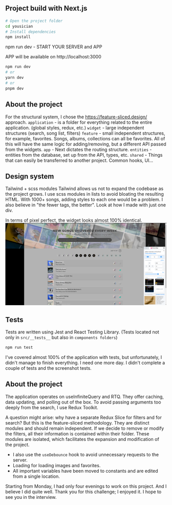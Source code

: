 ## Project build with Next.js


```bash 
# Open the project folder 
cd yousician
# Install dependencies
npm install
```

npm run dev - START YOUR SERVER and APP

APP will be available on http://localhost:3000
```bash
npm run dev
# or
yarn dev
# or
pnpm dev
```

## About the project
For the structural system, I chose the https://feature-sliced.design/ approach.
`application` - is a folder for everything related to the entire application. (global styles, redux, etc.)
`widget` - large independent structures (search, song list, filters)
`feature` - small independent structures, for example, favorites. Songs, albums, collections can all be favorites. All of this will have the same logic for adding/removing, but a different API passed from the widgets.
`app` - Next dictates the routing structure.
`entities` - entities from the database, set up from the API, types, etc.
`shared` - Things that can easily be transferred to another project. Common hooks, UI...

## Design system
Tailwind + scss modules
Tailwind allows us not to expand the codebase as the project grows. I use scss modules in lists to avoid bloating the resulting HTML. With 1000+ songs, adding styles to each one would be a problem.
I also believe in "the fewer tags, the better". Look at how I made <Level> with just one div.

In terms of pixel perfect, the widget looks almost 100% identical.
![./screens/pixel-perfect.png](./screens/pixel-perfect.png)


## Tests
Tests are written using Jest and React Testing Library. (Tests located not only in `src/__tests__` but also in `components folders`)
```bash
npm run test
```

I've covered almost 100% of the application with tests, but unfortunately, I didn't manage to finish everything. I need one more day. I didn't complete a couple of tests and the screenshot tests.

## About the project

The application operates on useInfiniteQuery and RTQ.
They offer caching, data updating, and polling out of the box. To avoid passing arguments too deeply from the search, I use Redux Toolkit.

A question might arise: why have a separate Redux Slice for filters and for search? But this is the feature-sliced methodology. They are distinct modules and should remain independent. If we decide to remove or modify the filters, all their information is contained within their folder. These modules are isolated, which facilitates the expansion and modification of the project.

- I also use the `useDebounce` hook to avoid unnecessary requests to the server.
- Loading for loading images and favorites.
- All important variables have been moved to constants and are edited from a single location.

Starting from Monday, I had only four evenings to work on this project. And I believe I did quite well. Thank you for this challenge; I enjoyed it. I hope to see you in the interview.